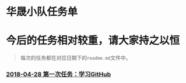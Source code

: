 # 华晟小队任务单

# 今后的任务相对较重，请大家持之以恒
> 每次的任务都在对应日期下的`readme.md`文件中。

### [2018-04-28 第一次任务：学习GitHub](https://github.com/WarMj/Huatec-Team/tree/master/2018-04-28)
